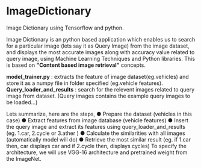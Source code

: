 # ImageDictionary
Image Dictionary using Tensorflow and python.

Image Dictionary is an python based application which enables us to search for a particular image (lets say it as Query Image) from the image dataset, and displays the most accurate images along with accuracy value related to query image, using Machine Learning Techniques and Python libraries. This is based on **"Content based image retrieval"** concepts.

**model_trainer.py** : extracts the feature of image dataset(eg.vehicles) and store it as a numpy file in folder specified (eg.vehicle features).
**Query_loader_and_results** : search for the relevent images related to query image from dataset.
(Query images contains the example query images to be loaded...)

Lets summarize, here are the steps,
● Prepare the dataset (vehicles in this case)
● Extract features from image database (vehicle features)
● Insert the query image and extract its features using query_loader_and_results (eg. 1.car, 2.cycle or 3.ather )
● Calculate the similarities with all images (automatically model will do)
● Retrieve the most similar result (eg. if 1.car then, car displays car and if 2.cycle then, displays cycles)
To specify the architecture, we will use VGG-16 architecture and pretrained weight from the ImageNet.

